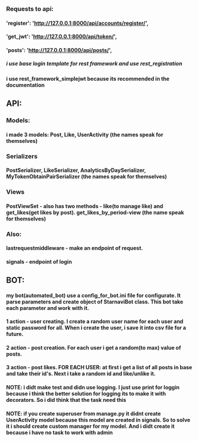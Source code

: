 ### Requests to api: 
####         'register': 'http://127.0.0.1:8000/api/accounts/register/',
####         'get_jwt': 'http://127.0.0.1:8000/api/token/',
####         'posts': 'http://127.0.0.1:8000/api/posts/',

##### i use base login template for rest framework and use rest_registration

####  i use rest_framework_simplejwt because its recommended in the documentation

## API:
### Models:
#### i made 3 models: Post, Like, UserActivity (the names speak for themselves)

### Serializers
#### PostSerializer, LikeSerializer, AnalyticsByDaySerializer, MyTokenObtainPairSerializer (the names speak for themselves)

### Views
#### PostViewSet - also has two methods - like(to manage like) and get_likes(get likes by post). get_likes_by_period-view (the name speak for themselves) 

### Also:
#### lastrequestmiddleware - make an endpoint of request.
#### signals - endpoint of login


## BOT:
#### my bot(automated_bot) use a config_for_bot.ini file for configurate. It parse parameters and create object of StarnaviBot class. This bot take each parameter and work with it. 
#### 1 action - user creating. I create a random user name for each user and static password for all. When i create the user, i save it into csv file for a future.
#### 2 action - post creation. For each user i get a random(to max) value of posts. 
#### 3 action - post likes. FOR EACH USER: at first i get a list of all posts in base and take their id's. Next i take a random id and like/unlike it.

#### NOTE: i didt make test and didn use logging. I just use print for loggin because i think the better solution for logging its to make it with decorators. So i did think that the task need this
#### NOTE: if you create superuser from manage.py it didnt create UserActivity model because this model are created in signals. So to solve it i should create custom manager for my model. And i didt create it because i have no task to work with admin